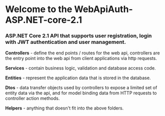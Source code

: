 #  Welcome to the WebApiAuth-ASP.NET-core-2.1

### ASP.NET Core 2.1 API that supports user registration, login with JWT authentication and user management.

**Controllers** - define the end points / routes for the web api, controllers are the entry point into the web api from client applications via http requests.

**Services** - contain business logic, validation and database access code.

**Entities** - represent the application data that is stored in the database.

**Dtos** - data transfer objects used by controllers to expose a limited set of entity data via the api, and for model binding data from HTTP requests to controller action methods.

**Helpers** - anything that doesn't fit into the above folders.
